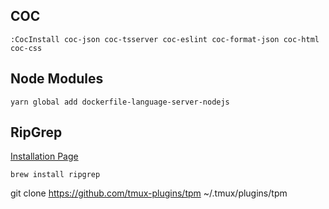 ## COC
```
:CocInstall coc-json coc-tsserver coc-eslint coc-format-json coc-html coc-css
```

## Node Modules
```
yarn global add dockerfile-language-server-nodejs
```

## RipGrep
[Installation Page](https://github.com/BurntSushi/ripgrep#installation)
```
brew install ripgrep
```

git clone https://github.com/tmux-plugins/tpm ~/.tmux/plugins/tpm
